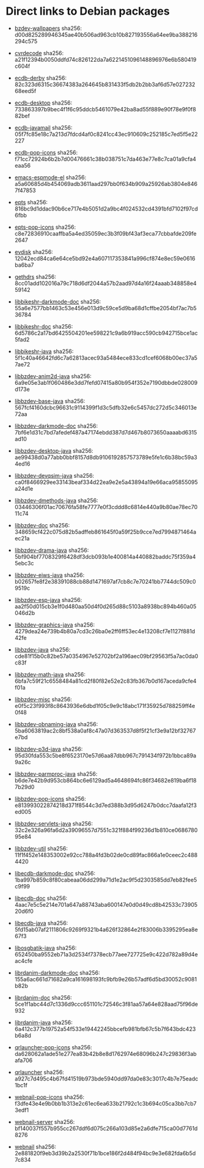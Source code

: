 # Direct links to Debian packages
 
  - [bzdev-wallpapers](./archive/pool/contrib/b/bzdev-wallpapers/bzdev-wallpapers_1.0.0_all.deb)
    sha256: d00d825289946345ae40b506ad963cb10b827193556a64ee9ba388216294c575
 
  - [cvrdecode](./archive/pool/contrib/c/cvrdecode/cvrdecode_1.3_all.deb)
    sha256: a21f12394b0050ddfd74c826122da7a6221451096148896976e6b580419c604f
 
  - [ecdb-derby](./archive/pool/contrib/e/ecdb-derby/ecdb-derby_0.1.8_all.deb)
    sha256: 82c323d6315c36674383a264645b831433f5db2b2bb3af6d57e02723268eed5f
 
  - [ecdb-desktop](./archive/pool/contrib/e/ecdb-desktop/ecdb-desktop_0.1.8_all.deb)
    sha256: 733863397b9bec4f1f6c95ddcb5461079e42ba8ad55f889e90f78e9f0f882bef
 
  - [ecdb-javamail](./archive/pool/contrib/e/ecdb-javamail/ecdb-javamail_0.1.7_all.deb)
    sha256: 05f7fc85e18c7a213d7fdcd4af0c8241cc43ec910609c252185c7ed5f5e22227
 
  - [ecdb-pop-icons](./archive/pool/contrib/e/ecdb-pop-icons/ecdb-pop-icons_0.1.8_all.deb)
    sha256: f71cc72924b6b2b7d00476661c38b038751c7da463e77e8c7ca01a9cfa4eaa56
 
  - [emacs-espmode-el](./archive/pool/contrib/e/emacs-espmode-el/emacs-espmode-el_1.1_all.deb)
    sha256: a5a60685d4b454069adb3611aad297bb0f634b909a25926ab3804e8467f47853
 
  - [epts](./archive/pool/contrib/e/epts/epts_1.1.34_all.deb)
    sha256: 816bc9d1ddac90b6ce717e4b5051d2a9bc4f024532cd4391bfd7102f97cd6fbb
 
  - [epts-pop-icons](./archive/pool/contrib/e/epts-pop-icons/epts-pop-icons_1.1.34_all.deb)
    sha256: c8e72836910caaffba5a4ed35059ec3b3f09bf43af3eca77cbbafde209fe2647
 
  - [evdisk](./archive/pool/contrib/e/evdisk/evdisk_1.13.1_all.deb)
    sha256: 12042ecd84ca6e64ce5bd92e4a607117353841a996cf874e8ec59e0616ba6ba7
 
  - [gethdrs](./archive/pool/contrib/g/gethdrs/gethdrs_1.1.1_all.deb)
    sha256: 8cc01add102016a79c718d6df2044a57b2aad97d4a16f24aaab348858e459142
 
  - [libbikeshr-darkmode-doc](./archive/pool/contrib/libb/libbikeshr-darkmode-doc/libbikeshr-darkmode-doc_1.4.9_all.deb)
    sha256: 55a6e7577bb1463c53e456e013d9c59ce5d9ba68d1cffbe2054bf7ac7b536784
 
  - [libbikeshr-doc](./archive/pool/contrib/libb/libbikeshr-doc/libbikeshr-doc_1.4.9_all.deb)
    sha256: 6d5786c2a17bd6425504201ee598221c9a6b919acc590cb942715bce1ac5fad2
 
  - [libbikeshr-java](./archive/pool/contrib/libb/libbikeshr-java/libbikeshr-java_1.4.9_all.deb)
    sha256: 5f1c40a46642fd6c7a62813acec93a5484ece833cd1cef6068b00ec37a57ae72
 
  - [libbzdev-anim2d-java](./archive/pool/contrib/libb/libbzdev-anim2d-java/libbzdev-anim2d-java_2.1.95_all.deb)
    sha256: 6a9e05e3ab1f060486e3dd7fefd07415a80b954f352e7190dbbde028009d173e
 
  - [libbzdev-base-java](./archive/pool/contrib/libb/libbzdev-base-java/libbzdev-base-java_2.1.95_all.deb)
    sha256: 567fcf4160dcbc96631c9114399f1d3c5dfb32e6c5457dc272d5c346013e72aa
 
  - [libbzdev-darkmode-doc](./archive/pool/contrib/libb/libbzdev-darkmode-doc/libbzdev-darkmode-doc_2.1.95_all.deb)
    sha256: 7bf6e1d31c7bd7afedef487a47174ebdd387d7d467b8073650aaaabd6315ad10
 
  - [libbzdev-desktop-java](./archive/pool/contrib/libb/libbzdev-desktop-java/libbzdev-desktop-java_2.1.95_all.deb)
    sha256: ae99438d0a77abb0bbf8157d8db9106192857573789e5fe1c6b38bc59a34ed16
 
  - [libbzdev-devqsim-java](./archive/pool/contrib/libb/libbzdev-devqsim-java/libbzdev-devqsim-java_2.1.95_all.deb)
    sha256: ca0f8466929ee33143beaf334d22ea9e2e5a43894a19e66aca95855095a24d1e
 
  - [libbzdev-dmethods-java](./archive/pool/contrib/libb/libbzdev-dmethods-java/libbzdev-dmethods-java_2.1.95_all.deb)
    sha256: 03446306f01ac70676fa58fe7777e0f3cddd8c6814e440a9b80ae78ec7011c74
 
  - [libbzdev-doc](./archive/pool/contrib/libb/libbzdev-doc/libbzdev-doc_2.1.95_all.deb)
    sha256: 348659cf422c075d82b5adffeb861645f0a59f25b9cce7ed7994871464aec21a
 
  - [libbzdev-drama-java](./archive/pool/contrib/libb/libbzdev-drama-java/libbzdev-drama-java_2.1.95_all.deb)
    sha256: 5bf904bf7708329f6428df3dcb093b1e400814a440882baddc75f359a45ebc3c
 
  - [libbzdev-ejws-java](./archive/pool/contrib/libb/libbzdev-ejws-java/libbzdev-ejws-java_2.1.95_all.deb)
    sha256: b02657fe8f2e38391088cb88d1471697af7cb8c7e70241bb7744dc509c09519c
 
  - [libbzdev-esp-java](./archive/pool/contrib/libb/libbzdev-esp-java/libbzdev-esp-java_2.1.95_all.deb)
    sha256: aa2f50d015cb3e1f0d480aa50d4f0d265d88c5103a8938bc894b460a05046d2b
 
  - [libbzdev-graphics-java](./archive/pool/contrib/libb/libbzdev-graphics-java/libbzdev-graphics-java_2.1.95_all.deb)
    sha256: 4279dea24e739b4b80a7cd3c26ba0e2ff6ff53ec4e13208cf7e1127f881d42fe
 
  - [libbzdev-java](./archive/pool/contrib/libb/libbzdev-java/libbzdev-java_2.1.95_all.deb)
    sha256: cde81f15b0c82be57a0354967e52702bf2a196aec09bf29563f5a7ac0da0c83f
 
  - [libbzdev-math-java](./archive/pool/contrib/libb/libbzdev-math-java/libbzdev-math-java_2.1.95_all.deb)
    sha256: 6bfa7c59f21c6558484a81cd2f80f82e52e2c83fb367b0d167aceda9cfe4f01a
 
  - [libbzdev-misc](./archive/pool/contrib/libb/libbzdev-misc/libbzdev-misc_2.1.95_all.deb)
    sha256: e0f5c23f993f8c8643936e6dbd1f05c9e9c18abc171f35925d788259ff4e0f48
 
  - [libbzdev-obnaming-java](./archive/pool/contrib/libb/libbzdev-obnaming-java/libbzdev-obnaming-java_2.1.95_all.deb)
    sha256: 5ba6063819ac2c8bf538a0af8c47a07d363537d8f5f21cf3e9a12bf32767e7bd
 
  - [libbzdev-p3d-java](./archive/pool/contrib/libb/libbzdev-p3d-java/libbzdev-p3d-java_2.1.95_all.deb)
    sha256: 95d30fda553c5be8f6523170e57d6aa87dbb967c791434f972b1bbca89a9a26c
 
  - [libbzdev-parmproc-java](./archive/pool/contrib/libb/libbzdev-parmproc-java/libbzdev-parmproc-java_2.1.95_all.deb)
    sha256: b6de7e42b9d953cb864bc6e6129ad5a4648694fc86f34682e819ba6f187b29d0
 
  - [libbzdev-pop-icons](./archive/pool/contrib/libb/libbzdev-pop-icons/libbzdev-pop-icons_2.1.95_all.deb)
    sha256: e813993022874218d371f8544c3d7ed388b3d95d6247b0dcc7daafa12f3ed005
 
  - [libbzdev-servlets-java](./archive/pool/contrib/libb/libbzdev-servlets-java/libbzdev-servlets-java_2.1.95_all.deb)
    sha256: 32c2e326a96fa6d2a39096557d7551c321f884f99236d1b810ce068678095e84
 
  - [libbzdev-util](./archive/pool/contrib/libb/libbzdev-util/libbzdev-util_2.1.95_all.deb)
    sha256: 11f1f452e148353002e92cc788a4fd3b02de0cd89fac866a1e0ceec2c4884420
 
  - [libecdb-darkmode-doc](./archive/pool/contrib/libe/libecdb-darkmode-doc/libecdb-darkmode-doc_0.1.7_all.deb)
    sha256: 1ba997b859c8f80cabeaa06dd299a71d1e2ac9f5d2303585dd7eb82fee5c9f99
 
  - [libecdb-doc](./archive/pool/contrib/libe/libecdb-doc/libecdb-doc_0.1.7_all.deb)
    sha256: 4aac7e5c5e214e701a647a88743aba600147e0d0d49cd8b42533c7390520d6f0
 
  - [libecdb-java](./archive/pool/contrib/libe/libecdb-java/libecdb-java_0.1.7_all.deb)
    sha256: 5fd15ab07af2111806c9269f9321b4a626f32864e2f83006b3395295ea8e67f3
 
  - [libosgbatik-java](./archive/pool/contrib/libo/libosgbatik-java/libosgbatik-java_0.4.2_all.deb)
    sha256: 652450ba9552eb71a3d2534f7378ecb77aee727725e9c422d782a89d4eac4cfe
 
  - [librdanim-darkmode-doc](./archive/pool/contrib/libr/librdanim-darkmode-doc/librdanim-darkmode-doc_1.4.13_all.deb)
    sha256: 155a6ac661d71682a9ca161698193fc9bfb9e26b57adf6d5bd30052c9081b82b
 
  - [librdanim-doc](./archive/pool/contrib/libr/librdanim-doc/librdanim-doc_1.4.13_all.deb)
    sha256: 5ce1f1abc44d7c1336d9ccc651101c72546c3f81aa57a64e828aad75f96de932
 
  - [librdanim-java](./archive/pool/contrib/libr/librdanim-java/librdanim-java_1.4.13_all.deb)
    sha256: 6a412c377b19752a54f533e19442245bbcefb981bfb67c5b7f643bdc423b6a8d
 
  - [qrlauncher-pop-icons](./archive/pool/contrib/q/qrlauncher-pop-icons/qrlauncher-pop-icons_1.14_all.deb)
    sha256: da628062a1ade51e277ea83b42b8e8d1762974e68096b247c29836f3abafa706
 
  - [qrlauncher](./archive/pool/contrib/q/qrlauncher/qrlauncher_1.14_all.deb)
    sha256: a927c7d495c4b67fd41519b973bde5940dd97da0e83c3017c4b7e75eadc1bc1f
 
  - [webnail-pop-icons](./archive/pool/contrib/w/webnail-pop-icons/webnail-pop-icons_1.6.28_all.deb)
    sha256: f3dfe43e4e9b0bb1b313e2c61ec6ea633b21792c1c3b694c05ca3bb7cb73edf1
 
  - [webnail-server](./archive/pool/contrib/w/webnail-server/webnail-server_1.6.28_all.deb)
    sha256: bf140037f557b955cc267ddf6d075c266a103d85e2a6dfe715ca00d7761d8276
 
  - [webnail](./archive/pool/contrib/w/webnail/webnail_1.6.28_all.deb)
    sha256: 2e881820f9eb3d39b2a2530f71b1bce186f2d484f94bc9e3e682fda6b5d7c834
